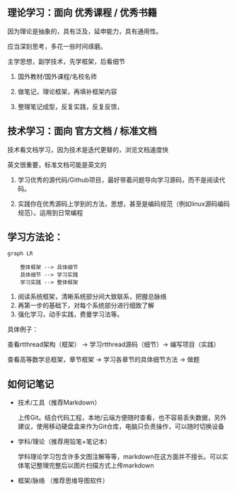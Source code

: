 
## 理论学习：面向 优秀课程 / 优秀书籍

因为理论是抽象的，具有泛及，延申能力，具有通用性。

应当深刻思考，多花一些时间琢磨。

主学思想，副学技术，先学框架，后看细节

1. 国外教材/国外课程/名校名师

2. 做笔记，理论框架，再填补框架内容

3. 整理笔记成型，反复实践，反复反馈，

## 技术学习：面向 官方文档 / 标准文档

技术看文档学习，因为技术是迭代更替的，浏览文档速度快

​英文很重要，标准文档可能是英文的

1. 学习优秀的源代码/Github项目，最好带着问题导向学习源码，而不是阅读代码。

2. 实践你在优秀源码上学到的方法，思想，甚至是编码规范（例如linux源码编码规范）。运用到日常编程

## 学习方法论：

```mermaid
graph LR

    整体框架 --> 具体细节
    具体细节 --> 学习实践
    学习实践 --> 整体框架
```

1. 阅读系统框架，清晰系统部分间大致联系，把握总脉络
2. 再第一步的基础下，对每个系统部分进行细致了解
3. 强化学习，动手实践，费曼学习法等。

具体例子：

查看rtthread架构（框架） → 学习rtthread源码（细节）→ 编写项目（实践）

查看高等数学总框架，章节框架 → 学习各章节的具体细节方法 → 做题

## 如何记笔记

- 技术/工具（推荐Markdown）

    上传Git。结合代码工程，本地/云端方便随时查看，也不容易丢失数据，另外建议，使用移动硬盘盒来作为Git仓库，电脑只负责操作，可以随时切换设备

- 学科/理论（推荐用铅笔+笔记本）
  
    学科理论学习包含许多文图注解等等，markdown在这方面并不擅长。可以实体笔记整理完整后以图片扫描方式上传markdown

- 框架/脉络 （推荐思维导图软件）

